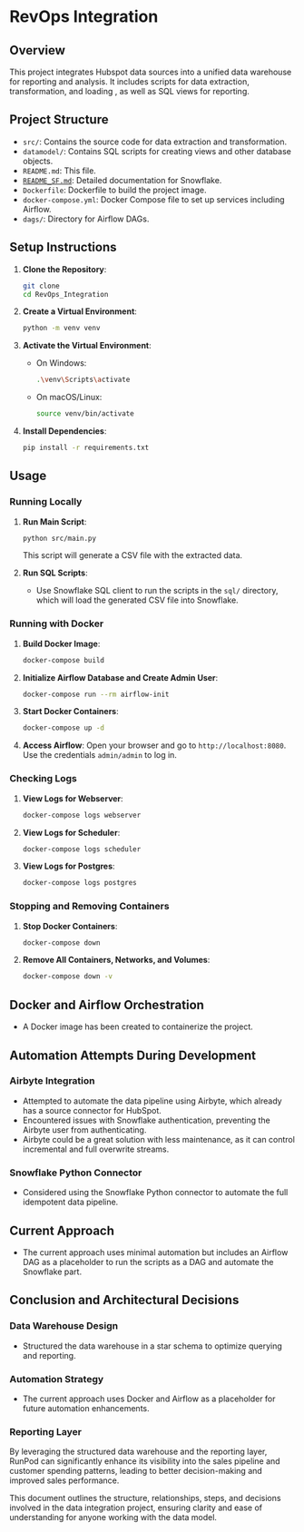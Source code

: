 # RevOps Integration

## Overview
This project integrates Hubspot data sources into a unified data warehouse for reporting and analysis. It includes scripts for data extraction, transformation, and loading , as well as SQL views for reporting.

## Project Structure
- `src/`: Contains the source code for data extraction and transformation.
- `datamodel/`: Contains SQL scripts for creating views and other database objects.
- `README.md`: This file.
- [`README_SF.md`](README_Snowflake.md): Detailed documentation for Snowflake.
- `Dockerfile`: Dockerfile to build the project image.
- `docker-compose.yml`: Docker Compose file to set up services including Airflow.
- `dags/`: Directory for Airflow DAGs.

## Setup Instructions
1. **Clone the Repository**:
    ```sh
    git clone 
    cd RevOps_Integration
    ```

2. **Create a Virtual Environment**:
    ```sh
    python -m venv venv
    ```

3. **Activate the Virtual Environment**:
    - On Windows:
        ```sh
        .\venv\Scripts\activate
        ```
    - On macOS/Linux:
        ```sh
        source venv/bin/activate
        ```

4. **Install Dependencies**:
    ```sh
    pip install -r requirements.txt
    ```

## Usage
### Running Locally
1. **Run Main Script**:
    ```sh
    python src/main.py
    ```

    This script will generate a CSV file with the extracted data.

2. **Run SQL Scripts**:
    - Use Snowflake SQL client to run the scripts in the `sql/` directory, which will load the generated CSV file into Snowflake.

### Running with Docker

1. **Build Docker Image**:
    ```sh
    docker-compose build
    ```

2. **Initialize Airflow Database and Create Admin User**:
    ```sh
    docker-compose run --rm airflow-init
    ```

3. **Start Docker Containers**:
    ```sh
    docker-compose up -d
    ```

4. **Access Airflow**:
    Open your browser and go to `http://localhost:8080`. Use the credentials `admin/admin` to log in.

### Checking Logs

1. **View Logs for Webserver**:
    ```sh
    docker-compose logs webserver
    ```

2. **View Logs for Scheduler**:
    ```sh
    docker-compose logs scheduler
    ```

3. **View Logs for Postgres**:
    ```sh
    docker-compose logs postgres
    ```

### Stopping and Removing Containers

1. **Stop Docker Containers**:
    ```sh
    docker-compose down
    ```

2. **Remove All Containers, Networks, and Volumes**:
    ```sh
    docker-compose down -v
    ```

## Docker and Airflow Orchestration

- A Docker image has been created to containerize the project.



## Automation Attempts During Development

### Airbyte Integration
- Attempted to automate the data pipeline using Airbyte, which already has a source connector for HubSpot.
- Encountered issues with Snowflake authentication, preventing the Airbyte user from authenticating.
- Airbyte could be a great solution with less maintenance, as it can control incremental and full overwrite streams.

### Snowflake Python Connector
- Considered using the Snowflake Python connector to automate the full idempotent data pipeline.

## Current Approach
- The current approach uses minimal automation but includes an Airflow DAG as a placeholder to run the scripts as a DAG and automate the Snowflake part.


## Conclusion and Architectural Decisions

### Data Warehouse Design
- Structured the data warehouse in a star schema to optimize querying and reporting.

### Automation Strategy
- The current approach uses Docker and Airflow as a placeholder for future automation enhancements.

### Reporting Layer

By leveraging the structured data warehouse and the reporting layer, RunPod can significantly enhance its visibility into the sales pipeline and customer spending patterns, leading to better decision-making and improved sales performance.

This document outlines the structure, relationships, steps, and decisions involved in the data integration project, ensuring clarity and ease of understanding for anyone working with the data model.